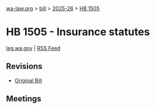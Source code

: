 [wa-law.org](/) > [bill](/bill/) > [2025-26](/bill/2025-26/) > [HB 1505](/bill/2025-26/hb/1505/)

# HB 1505 - Insurance statutes
[leg.wa.gov](https://app.leg.wa.gov/billsummary?BillNumber=1505&Year=2025&Initiative=false) | [RSS Feed](./rss.xml)

## Revisions
* [Original Bill](1/)

## Meetings
